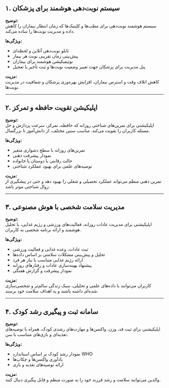 ## ۱. سیستم نوبت‌دهی هوشمند برای پزشکان

**توضیح:**  
سیستم هوشمند نوبت‌دهی برای مطب‌ها و کلینیک‌ها که زمان انتظار بیماران را کاهش داده و مدیریت نوبت‌ها را ساده می‌کند.

**ویژگی‌ها:**  
- تابلو نوبت‌دهی آنلاین و لحظه‌ای  
- پیش‌بینی زمان تقریبی نوبت هر بیمار  
- نوتیفیکیشن هوشمند برای بیماران  
- پنل مدیریت برای پزشکان جهت تغییر وضعیت نوبت‌ها و ثبت تأخیر یا تعجیل  

**مزیت:**  
کاهش اتلاف وقت و استرس بیماران، افزایش بهره‌وری پزشکان و شفافیت در مدیریت نوبت‌ها.

---

## ۲. اپلیکیشن تقویت حافظه و تمرکز

**توضیح:**  
اپلیکیشنی برای تمرین‌های شناختی روزانه که حافظه، تمرکز، سرعت پردازش و حل مسئله کاربران را تقویت می‌کند. مناسب سنین مختلف، از دانش‌آموز تا بزرگسال.

**ویژگی‌ها:**  
- تمرین‌های روزانه با سطح دشواری متغیر  
- نمودار پیشرفت ذهنی  
- حالت رقابتی با دوستان یا خانواده  
- توصیه‌های علمی برای بهبود عملکرد شناختی  

**مزیت:**  
تمرین ذهنی منظم می‌تواند عملکرد تحصیلی و شغلی را بهبود دهد و حتی در پیشگیری از زوال شناختی موثر باشد.

---

## ۳. مدیریت سلامت شخصی با هوش مصنوعی

**توضیح:**  
اپلیکیشنی برای مدیریت عادات روزانه، فعالیت‌های ورزشی و رژیم غذایی، با تحلیل هوشمند و ارائه برنامه شخصی به کاربران.

**ویژگی‌ها:**  
- ثبت عادات، وعده غذایی و فعالیت ورزشی  
- تحلیل و پیش‌بینی مشکلات سلامتی بر اساس داده‌ها  
- ارائه رژیم غذایی متناسب با نیاز هر فرد  
- پیشنهاد بهینه‌سازی عادات و رفتارهای روزانه  
- نمودار پیشرفت و گزارش هفتگی  

**مزیت:**  
کاربران می‌توانند با داده‌های علمی و تحلیلی، سبک زندگی سالم‌تر و شخصی‌سازی شده‌ای داشته باشند و به اهداف سلامت خود برسند.

---

## ۴. سامانه ثبت و پیگیری رشد کودک

**توضیح:**  
اپلیکیشنی برای ثبت قد، وزن، واکسن‌ها و مهارت‌های رشدی کودک، همراه با توصیه‌های تغذیه‌ای و بازی‌های متناسب با سن.

**ویژگی‌ها:**  
- نمودار رشد کودک بر اساس استاندارد WHO  
- یادآوری واکسن‌ها و چکاپ‌ها  
- ارائه توصیه‌های تغذیه و بازی  

**مزیت:**  
والدین می‌توانند سلامت و رشد فرزند خود را به صورت منظم و قابل پیگیری دنبال کنند.
